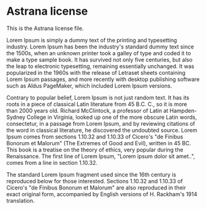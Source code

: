 ﻿# Astrana license

This is the Astrana license file.

Lorem Ipsum is simply a dummy text of the printing and typesetting industry. Lorem Ipsum has been the industry's standard dummy text since the 1500s, when an unknown printer took a galley of type and coded it to make a type sample book. It has survived not only five centuries, but also the leap to electronic typesetting, remaining essentially unchanged. It was popularized in the 1960s with the release of Letraset sheets containing Lorem Ipsum passages, and more recently with desktop publishing software such as Aldus PageMaker, which included Lorem Ipsum versions.

Contrary to popular belief, Lorem Ipsum is not just random text. It has its roots in a piece of classical Latin literature from 45 B.C. C., so it is more than 2000 years old. Richard McClintock, a professor of Latin at Hampden-Sydney College in Virginia, looked up one of the more obscure Latin words, consectetur, in a passage from Lorem Ipsum, and by reviewing citations of the word in classical literature, he discovered the undoubted source. Lorem Ipsum comes from sections 1.10.32 and 1.10.33 of Cicero's "de Finibus Bonorum et Malorum" (The Extremes of Good and Evil), written in 45 BC. This book is a treatise on the theory of ethics, very popular during the Renaissance. The first line of Lorem Ipsum, "Lorem ipsum dolor sit amet..", comes from a line in section 1.10.32.

The standard Lorem Ipsum fragment used since the 16th century is reproduced below for those interested. Sections 1.10.32 and 1.10.33 of Cicero's "de Finibus Bonorum et Malorum" are also reproduced in their exact original form, accompanied by English versions of H. Rackham's 1914 translation.